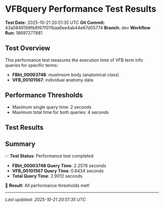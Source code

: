 # VFBquery Performance Test Results

**Test Date:** 2025-10-21 20:51:35 UTC
**Git Commit:** 43a0849199fb8f67f011baa6ee4ab44e67d05774
**Branch:** dev
**Workflow Run:** 18697277881

## Test Overview

This performance test measures the execution time of VFB term info queries for specific terms:

- **FBbt_00003748**: mushroom body (anatomical class)
- **VFB_00101567**: individual anatomy data

## Performance Thresholds

- Maximum single query time: 2 seconds
- Maximum total time for both queries: 4 seconds

## Test Results



## Summary

✅ **Test Status**: Performance test completed

- **FBbt_00003748 Query Time**: 2.2578 seconds
- **VFB_00101567 Query Time**: 0.6434 seconds
- **Total Query Time**: 2.9012 seconds

🎉 **Result**: All performance thresholds met!

---
*Last updated: 2025-10-21 20:51:35 UTC*
